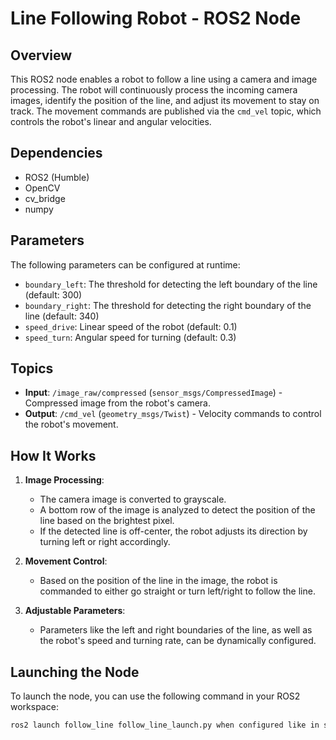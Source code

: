 # Line Following Robot - ROS2 Node

## Overview
This ROS2 node enables a robot to follow a line using a camera and image processing. The robot will continuously process the incoming camera images, identify the position of the line, and adjust its movement to stay on track. The movement commands are published via the `cmd_vel` topic, which controls the robot's linear and angular velocities.

## Dependencies
- ROS2 (Humble)
- OpenCV
- cv_bridge
- numpy

## Parameters
The following parameters can be configured at runtime:

- `boundary_left`: The threshold for detecting the left boundary of the line (default: 300)
- `boundary_right`: The threshold for detecting the right boundary of the line (default: 340)
- `speed_drive`: Linear speed of the robot (default: 0.1)
- `speed_turn`: Angular speed for turning (default: 0.3)

## Topics
- **Input**: `/image_raw/compressed` (`sensor_msgs/CompressedImage`) - Compressed image from the robot's camera.
- **Output**: `/cmd_vel` (`geometry_msgs/Twist`) - Velocity commands to control the robot's movement.

## How It Works
1. **Image Processing**: 
   - The camera image is converted to grayscale.
   - A bottom row of the image is analyzed to detect the position of the line based on the brightest pixel.
   - If the detected line is off-center, the robot adjusts its direction by turning left or right accordingly.
   
2. **Movement Control**:
   - Based on the position of the line in the image, the robot is commanded to either go straight or turn left/right to follow the line.
   
3. **Adjustable Parameters**:
   - Parameters like the left and right boundaries of the line, as well as the robot's speed and turning rate, can be dynamically configured.

## Launching the Node
To launch the node, you can use the following command in your ROS2 workspace:
```bash
ros2 launch follow_line follow_line_launch.py when configured like in setup.py
